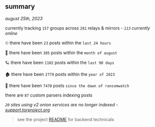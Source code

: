 
## summary
_august 25th, 2023_

currently tracking `157` groups across `281` relays & mirrors - _`113` currently online_

⏲ there have been `23` posts within the `last 24 hours`

🦈 there have been `385` posts within the `month of august`

🪐 there have been `1102` posts within the `last 90 days`

🏚 there have been `2779` posts within the `year of 2023`

🦕 there have been `7470` posts `since the dawn of ransomwatch`

there are `87` custom parsers indexing posts

_`20` sites using v2 onion services are no longer indexed - [support.torproject.org](https://support.torproject.org/onionservices/v2-deprecation/)_

> see the project [README](https://github.com/joshhighet/ransomwatch#ransomwatch--) for backend technicals

